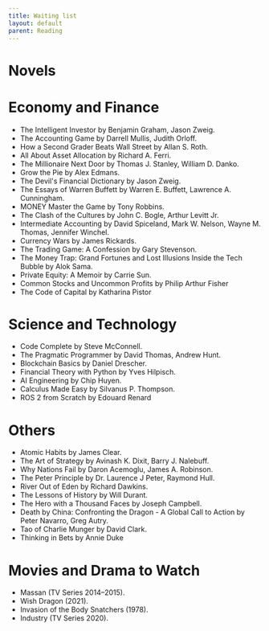 ```yaml
---
title: Waiting list
layout: default
parent: Reading
---
```


# Novels

# Economy and Finance
- The Intelligent Investor by Benjamin Graham, Jason Zweig.
- The Accounting Game by Darrell Mullis, Judith Orloff.
- How a Second Grader Beats Wall Street by Allan S. Roth.
- All About Asset Allocation by Richard A. Ferri.
- The Millionaire Next Door by Thomas J. Stanley, William D. Danko.
- Grow the Pie by Alex Edmans.
- The Devil's Financial Dictionary by Jason Zweig.
- The Essays of Warren Buffett by Warren E. Buffett, Lawrence A. Cunningham.
- MONEY Master the Game by Tony Robbins.
- The Clash of the Cultures by John C. Bogle, Arthur Levitt Jr.
- Intermediate Accounting by David Spiceland, Mark W. Nelson, Wayne M. Thomas, Jennifer Winchel.
- Currency Wars by James Rickards.
- The Trading Game: A Confession by Gary Stevenson.
- The Money Trap: Grand Fortunes and Lost Illusions Inside the Tech Bubble by Alok Sama.
- Private Equity: A Memoir by Carrie Sun.
- Common Stocks and Uncommon Profits by Philip Arthur Fisher
- The Code of Capital by Katharina Pistor 

# Science and Technology
- Code Complete by Steve McConnell.
- The Pragmatic Programmer by David Thomas, Andrew Hunt.
- Blockchain Basics by Daniel Drescher.
- Financial Theory with Python by Yves Hilpisch.
- AI Engineering by Chip Huyen.
- Calculus Made Easy by Silvanus P. Thompson.
- ROS 2 from Scratch by Edouard Renard

# Others
- Atomic Habits by James Clear.
- The Art of Strategy by Avinash K. Dixit, Barry J. Nalebuff.
- Why Nations Fail by Daron Acemoglu, James A. Robinson.
- The Peter Principle by Dr. Laurence J Peter, Raymond Hull. 
- River Out of Eden by Richard Dawkins.
- The Lessons of History by Will Durant. 
- The Hero with a Thousand Faces by Joseph Campbell.
- Death by China: Confronting the Dragon - A Global Call to Action by Peter Navarro, Greg Autry.
- Tao of Charlie Munger by David Clark.
- Thinking in Bets by Annie Duke

# Movies and Drama to Watch
- Massan (TV Series 2014–2015).
- Wish Dragon (2021).
- Invasion of the Body Snatchers (1978).
- Industry (TV Series 2020).